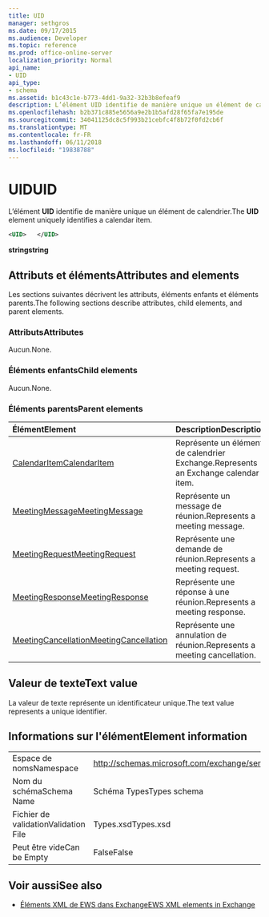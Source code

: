 ```yaml
---
title: UID
manager: sethgros
ms.date: 09/17/2015
ms.audience: Developer
ms.topic: reference
ms.prod: office-online-server
localization_priority: Normal
api_name:
- UID
api_type:
- schema
ms.assetid: b1c43c1e-b773-4dd1-9a32-32b3b8efeaf9
description: L’élément UID identifie de manière unique un élément de calendrier.
ms.openlocfilehash: b2b371c885e5656a9e2b1b5afd28f65fa7e195de
ms.sourcegitcommit: 34041125dc8c5f993b21cebfc4f8b72f0fd2cb6f
ms.translationtype: MT
ms.contentlocale: fr-FR
ms.lasthandoff: 06/11/2018
ms.locfileid: "19838788"
---
```

# <a name="uid"></a><span data-ttu-id="fb71e-103">UID</span><span class="sxs-lookup"><span data-stu-id="fb71e-103">UID</span></span>

<span data-ttu-id="fb71e-104">L’élément **UID** identifie de manière unique un élément de calendrier.</span><span class="sxs-lookup"><span data-stu-id="fb71e-104">The **UID** element uniquely identifies a calendar item.</span></span> 
  
```xml
<UID>   </UID>
```

 <span data-ttu-id="fb71e-105">**string**</span><span class="sxs-lookup"><span data-stu-id="fb71e-105">**string**</span></span>
## <a name="attributes-and-elements"></a><span data-ttu-id="fb71e-106">Attributs et éléments</span><span class="sxs-lookup"><span data-stu-id="fb71e-106">Attributes and elements</span></span>

<span data-ttu-id="fb71e-107">Les sections suivantes décrivent les attributs, éléments enfants et éléments parents.</span><span class="sxs-lookup"><span data-stu-id="fb71e-107">The following sections describe attributes, child elements, and parent elements.</span></span>
  
### <a name="attributes"></a><span data-ttu-id="fb71e-108">Attributs</span><span class="sxs-lookup"><span data-stu-id="fb71e-108">Attributes</span></span>

<span data-ttu-id="fb71e-109">Aucun.</span><span class="sxs-lookup"><span data-stu-id="fb71e-109">None.</span></span>
  
### <a name="child-elements"></a><span data-ttu-id="fb71e-110">Éléments enfants</span><span class="sxs-lookup"><span data-stu-id="fb71e-110">Child elements</span></span>

<span data-ttu-id="fb71e-111">Aucun.</span><span class="sxs-lookup"><span data-stu-id="fb71e-111">None.</span></span>
  
### <a name="parent-elements"></a><span data-ttu-id="fb71e-112">Éléments parents</span><span class="sxs-lookup"><span data-stu-id="fb71e-112">Parent elements</span></span>

|<span data-ttu-id="fb71e-113">**Élément**</span><span class="sxs-lookup"><span data-stu-id="fb71e-113">**Element**</span></span>|<span data-ttu-id="fb71e-114">**Description**</span><span class="sxs-lookup"><span data-stu-id="fb71e-114">**Description**</span></span>|
|:-----|:-----|
|[<span data-ttu-id="fb71e-115">CalendarItem</span><span class="sxs-lookup"><span data-stu-id="fb71e-115">CalendarItem</span></span>](calendaritem.md) <br/> |<span data-ttu-id="fb71e-116">Représente un élément de calendrier Exchange.</span><span class="sxs-lookup"><span data-stu-id="fb71e-116">Represents an Exchange calendar item.</span></span>  <br/> |
|[<span data-ttu-id="fb71e-117">MeetingMessage</span><span class="sxs-lookup"><span data-stu-id="fb71e-117">MeetingMessage</span></span>](meetingmessage.md) <br/> |<span data-ttu-id="fb71e-118">Représente un message de réunion.</span><span class="sxs-lookup"><span data-stu-id="fb71e-118">Represents a meeting message.</span></span>  <br/> |
|[<span data-ttu-id="fb71e-119">MeetingRequest</span><span class="sxs-lookup"><span data-stu-id="fb71e-119">MeetingRequest</span></span>](meetingrequest.md) <br/> |<span data-ttu-id="fb71e-120">Représente une demande de réunion.</span><span class="sxs-lookup"><span data-stu-id="fb71e-120">Represents a meeting request.</span></span>  <br/> |
|[<span data-ttu-id="fb71e-121">MeetingResponse</span><span class="sxs-lookup"><span data-stu-id="fb71e-121">MeetingResponse</span></span>](meetingresponse.md) <br/> |<span data-ttu-id="fb71e-122">Représente une réponse à une réunion.</span><span class="sxs-lookup"><span data-stu-id="fb71e-122">Represents a meeting response.</span></span>  <br/> |
|[<span data-ttu-id="fb71e-123">MeetingCancellation</span><span class="sxs-lookup"><span data-stu-id="fb71e-123">MeetingCancellation</span></span>](meetingcancellation.md) <br/> |<span data-ttu-id="fb71e-124">Représente une annulation de réunion.</span><span class="sxs-lookup"><span data-stu-id="fb71e-124">Represents a meeting cancellation.</span></span>  <br/> |
   
## <a name="text-value"></a><span data-ttu-id="fb71e-125">Valeur de texte</span><span class="sxs-lookup"><span data-stu-id="fb71e-125">Text value</span></span>

<span data-ttu-id="fb71e-126">La valeur de texte représente un identificateur unique.</span><span class="sxs-lookup"><span data-stu-id="fb71e-126">The text value represents a unique identifier.</span></span>
  
## <a name="element-information"></a><span data-ttu-id="fb71e-127">Informations sur l'élément</span><span class="sxs-lookup"><span data-stu-id="fb71e-127">Element information</span></span>

|||
|:-----|:-----|
|<span data-ttu-id="fb71e-128">Espace de noms</span><span class="sxs-lookup"><span data-stu-id="fb71e-128">Namespace</span></span>  <br/> |http://schemas.microsoft.com/exchange/services/2006/types  <br/> |
|<span data-ttu-id="fb71e-129">Nom du schéma</span><span class="sxs-lookup"><span data-stu-id="fb71e-129">Schema Name</span></span>  <br/> |<span data-ttu-id="fb71e-130">Schéma Types</span><span class="sxs-lookup"><span data-stu-id="fb71e-130">Types schema</span></span>  <br/> |
|<span data-ttu-id="fb71e-131">Fichier de validation</span><span class="sxs-lookup"><span data-stu-id="fb71e-131">Validation File</span></span>  <br/> |<span data-ttu-id="fb71e-132">Types.xsd</span><span class="sxs-lookup"><span data-stu-id="fb71e-132">Types.xsd</span></span>  <br/> |
|<span data-ttu-id="fb71e-133">Peut être vide</span><span class="sxs-lookup"><span data-stu-id="fb71e-133">Can be Empty</span></span>  <br/> |<span data-ttu-id="fb71e-134">False</span><span class="sxs-lookup"><span data-stu-id="fb71e-134">False</span></span>  <br/> |
   
## <a name="see-also"></a><span data-ttu-id="fb71e-135">Voir aussi</span><span class="sxs-lookup"><span data-stu-id="fb71e-135">See also</span></span>



- [<span data-ttu-id="fb71e-136">Éléments XML de EWS dans Exchange</span><span class="sxs-lookup"><span data-stu-id="fb71e-136">EWS XML elements in Exchange</span></span>](ews-xml-elements-in-exchange.md)

